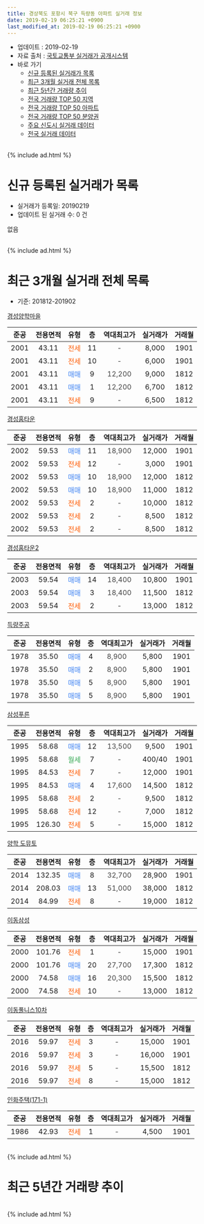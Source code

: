 ```yaml
---
title: 경상북도 포항시 북구 득량동 아파트 실거래 정보
date: 2019-02-19 06:25:21 +0900
last_modified_at: 2019-02-19 06:25:21 +0900
---
```


* 업데이트 : 2019-02-19
* 자료 출처 : [국토교통부 실거래가 공개시스템](http://rt.molit.go.kr)
* 바로 가기
    * [신규 등록된 실거래가 목록](#신규-등록된-실거래가-목록)
    * [최근 3개월 실거래 전체 목록](#최근-3개월-실거래-전체-목록)
    * [최근 5년간 거래량 추이](#최근-5년간-거래량-추이)
    * [전국 거래량 TOP 50 지역](https://inasie.github.io/apt-trade-info/최근-3개월-전국에서-가장-거래가-많이-발생한-지역)
    * [전국 거래량 TOP 50 아파트](https://inasie.github.io/apt-trade-info/최근-3개월-전국에서-가장-거래가-많이-발생한-아파트)
    * [전국 거래량 TOP 50 분양권](https://inasie.github.io/apt-trade-info/최근-3개월-전국에서-가장-거래가-많이-발생한-분양권)
    * [주요 신도시 실거래 데이터](https://inasie.github.io/apt-trade-info/주요-신도시)
    * [전국 실거래 데이터](https://inasie.github.io/apt-trade-info/전국)
<br>
{% include ad.html %}
<br>

# 신규 등록된 실거래가 목록
* 실거래가 등록일: 20190219
* 업데이트 된 실거래 수: 0 건

없음

<br>
{% include ad.html %}
<br>

# 최근 3개월 실거래 전체 목록
* 기준: 201812-201902


[경성양학마을](https://search.naver.com/search.naver?query=%EA%B2%BD%EC%83%81%EB%B6%81%EB%8F%84+%ED%8F%AC%ED%95%AD%EC%8B%9C+%EB%B6%81%EA%B5%AC+%EB%93%9D%EB%9F%89%EB%8F%99+%EA%B2%BD%EC%84%B1%EC%96%91%ED%95%99%EB%A7%88%EC%9D%84)

|준공|전용면적|유형|층|역대최고가|실거래가|거래월|
|:---:|:---:|:---:|:---:|:---:|:---:|:---:|
|2001|43.11|<span style="color:#ff5a00">전세</span>|11|<span style="color:#444444">-</span>|8,000|1901|
|2001|43.11|<span style="color:#ff5a00">전세</span>|10|<span style="color:#444444">-</span>|6,000|1901|
|2001|43.11|<span style="color:#4285f3">매매</span>|9|<span style="color:#444444">12,200</span>|9,000|1812|
|2001|43.11|<span style="color:#4285f3">매매</span>|1|<span style="color:#444444">12,200</span>|6,700|1812|
|2001|43.11|<span style="color:#ff5a00">전세</span>|9|<span style="color:#444444">-</span>|6,500|1812|

[경성홈타운](https://search.naver.com/search.naver?query=%EA%B2%BD%EC%83%81%EB%B6%81%EB%8F%84+%ED%8F%AC%ED%95%AD%EC%8B%9C+%EB%B6%81%EA%B5%AC+%EB%93%9D%EB%9F%89%EB%8F%99+%EA%B2%BD%EC%84%B1%ED%99%88%ED%83%80%EC%9A%B4)

|준공|전용면적|유형|층|역대최고가|실거래가|거래월|
|:---:|:---:|:---:|:---:|:---:|:---:|:---:|
|2002|59.53|<span style="color:#4285f3">매매</span>|11|<span style="color:#444444">18,900</span>|12,000|1901|
|2002|59.53|<span style="color:#ff5a00">전세</span>|12|<span style="color:#444444">-</span>|3,000|1901|
|2002|59.53|<span style="color:#4285f3">매매</span>|10|<span style="color:#444444">18,900</span>|12,000|1812|
|2002|59.53|<span style="color:#4285f3">매매</span>|10|<span style="color:#444444">18,900</span>|11,000|1812|
|2002|59.53|<span style="color:#ff5a00">전세</span>|2|<span style="color:#444444">-</span>|10,000|1812|
|2002|59.53|<span style="color:#ff5a00">전세</span>|2|<span style="color:#444444">-</span>|8,500|1812|
|2002|59.53|<span style="color:#ff5a00">전세</span>|2|<span style="color:#444444">-</span>|8,500|1812|

[경성홈타운2](https://search.naver.com/search.naver?query=%EA%B2%BD%EC%83%81%EB%B6%81%EB%8F%84+%ED%8F%AC%ED%95%AD%EC%8B%9C+%EB%B6%81%EA%B5%AC+%EB%93%9D%EB%9F%89%EB%8F%99+%EA%B2%BD%EC%84%B1%ED%99%88%ED%83%80%EC%9A%B42)

|준공|전용면적|유형|층|역대최고가|실거래가|거래월|
|:---:|:---:|:---:|:---:|:---:|:---:|:---:|
|2003|59.54|<span style="color:#4285f3">매매</span>|14|<span style="color:#444444">18,400</span>|10,800|1901|
|2003|59.54|<span style="color:#4285f3">매매</span>|3|<span style="color:#444444">18,400</span>|11,500|1812|
|2003|59.54|<span style="color:#ff5a00">전세</span>|2|<span style="color:#444444">-</span>|13,000|1812|

[득량주공](https://search.naver.com/search.naver?query=%EA%B2%BD%EC%83%81%EB%B6%81%EB%8F%84+%ED%8F%AC%ED%95%AD%EC%8B%9C+%EB%B6%81%EA%B5%AC+%EB%93%9D%EB%9F%89%EB%8F%99+%EB%93%9D%EB%9F%89%EC%A3%BC%EA%B3%B5)

|준공|전용면적|유형|층|역대최고가|실거래가|거래월|
|:---:|:---:|:---:|:---:|:---:|:---:|:---:|
|1978|35.50|<span style="color:#4285f3">매매</span>|4|<span style="color:#444444">8,900</span>|5,800|1901|
|1978|35.50|<span style="color:#4285f3">매매</span>|2|<span style="color:#444444">8,900</span>|5,800|1901|
|1978|35.50|<span style="color:#4285f3">매매</span>|5|<span style="color:#444444">8,900</span>|5,800|1901|
|1978|35.50|<span style="color:#4285f3">매매</span>|5|<span style="color:#444444">8,900</span>|5,800|1901|

[삼성푸른](https://search.naver.com/search.naver?query=%EA%B2%BD%EC%83%81%EB%B6%81%EB%8F%84+%ED%8F%AC%ED%95%AD%EC%8B%9C+%EB%B6%81%EA%B5%AC+%EB%93%9D%EB%9F%89%EB%8F%99+%EC%82%BC%EC%84%B1%ED%91%B8%EB%A5%B8)

|준공|전용면적|유형|층|역대최고가|실거래가|거래월|
|:---:|:---:|:---:|:---:|:---:|:---:|:---:|
|1995|58.68|<span style="color:#4285f3">매매</span>|12|<span style="color:#444444">13,500</span>|9,500|1901|
|1995|58.68|<span style="color:#34a853">월세</span>|7|<span style="color:#444444">-</span>|400/40|1901|
|1995|84.53|<span style="color:#ff5a00">전세</span>|7|<span style="color:#444444">-</span>|12,000|1901|
|1995|84.53|<span style="color:#4285f3">매매</span>|4|<span style="color:#444444">17,600</span>|14,500|1812|
|1995|58.68|<span style="color:#ff5a00">전세</span>|2|<span style="color:#444444">-</span>|9,500|1812|
|1995|58.68|<span style="color:#ff5a00">전세</span>|12|<span style="color:#444444">-</span>|7,000|1812|
|1995|126.30|<span style="color:#ff5a00">전세</span>|5|<span style="color:#444444">-</span>|15,000|1812|

[양학 도뮤토](https://search.naver.com/search.naver?query=%EA%B2%BD%EC%83%81%EB%B6%81%EB%8F%84+%ED%8F%AC%ED%95%AD%EC%8B%9C+%EB%B6%81%EA%B5%AC+%EB%93%9D%EB%9F%89%EB%8F%99+%EC%96%91%ED%95%99+%EB%8F%84%EB%AE%A4%ED%86%A0)

|준공|전용면적|유형|층|역대최고가|실거래가|거래월|
|:---:|:---:|:---:|:---:|:---:|:---:|:---:|
|2014|132.35|<span style="color:#4285f3">매매</span>|8|<span style="color:#444444">32,700</span>|28,900|1901|
|2014|208.03|<span style="color:#4285f3">매매</span>|13|<span style="color:#444444">51,000</span>|38,000|1812|
|2014|84.99|<span style="color:#ff5a00">전세</span>|8|<span style="color:#444444">-</span>|19,000|1812|

[이동삼성](https://search.naver.com/search.naver?query=%EA%B2%BD%EC%83%81%EB%B6%81%EB%8F%84+%ED%8F%AC%ED%95%AD%EC%8B%9C+%EB%B6%81%EA%B5%AC+%EB%93%9D%EB%9F%89%EB%8F%99+%EC%9D%B4%EB%8F%99%EC%82%BC%EC%84%B1)

|준공|전용면적|유형|층|역대최고가|실거래가|거래월|
|:---:|:---:|:---:|:---:|:---:|:---:|:---:|
|2000|101.76|<span style="color:#ff5a00">전세</span>|1|<span style="color:#444444">-</span>|15,000|1901|
|2000|101.76|<span style="color:#4285f3">매매</span>|20|<span style="color:#444444">27,700</span>|17,300|1812|
|2000|74.58|<span style="color:#4285f3">매매</span>|16|<span style="color:#444444">20,300</span>|15,500|1812|
|2000|74.58|<span style="color:#ff5a00">전세</span>|10|<span style="color:#444444">-</span>|13,000|1812|

[이동풀니스10차](https://search.naver.com/search.naver?query=%EA%B2%BD%EC%83%81%EB%B6%81%EB%8F%84+%ED%8F%AC%ED%95%AD%EC%8B%9C+%EB%B6%81%EA%B5%AC+%EB%93%9D%EB%9F%89%EB%8F%99+%EC%9D%B4%EB%8F%99%ED%92%80%EB%8B%88%EC%8A%A410%EC%B0%A8)

|준공|전용면적|유형|층|역대최고가|실거래가|거래월|
|:---:|:---:|:---:|:---:|:---:|:---:|:---:|
|2016|59.97|<span style="color:#ff5a00">전세</span>|3|<span style="color:#444444">-</span>|15,000|1901|
|2016|59.97|<span style="color:#ff5a00">전세</span>|3|<span style="color:#444444">-</span>|16,000|1901|
|2016|59.97|<span style="color:#ff5a00">전세</span>|5|<span style="color:#444444">-</span>|15,500|1812|
|2016|59.97|<span style="color:#ff5a00">전세</span>|8|<span style="color:#444444">-</span>|15,000|1812|

[인화주택(171-1)](https://search.naver.com/search.naver?query=%EA%B2%BD%EC%83%81%EB%B6%81%EB%8F%84+%ED%8F%AC%ED%95%AD%EC%8B%9C+%EB%B6%81%EA%B5%AC+%EB%93%9D%EB%9F%89%EB%8F%99+%EC%9D%B8%ED%99%94%EC%A3%BC%ED%83%9D%28171-1%29)

|준공|전용면적|유형|층|역대최고가|실거래가|거래월|
|:---:|:---:|:---:|:---:|:---:|:---:|:---:|
|1986|42.93|<span style="color:#ff5a00">전세</span>|1|<span style="color:#444444">-</span>|4,500|1901|


<br>
{% include ad.html %}
<br>

# 최근 5년간 거래량 추이


<div style="width:100%;">
    <canvas id="deal_progress" height="200"></canvas>
</div>

<script>
new Chart(document.getElementById("deal_progress"), {
    type: 'line',
    data: {
        labels: ['201402','201403','201404','201405','201406','201407','201408','201409','201410','201411','201412','201501','201502','201503','201504','201505','201506','201507','201508','201509','201510','201511','201512','201601','201602','201603','201604','201605','201606','201607','201608','201609','201610','201611','201612','201701','201702','201703','201704','201705','201706','201707','201708','201709','201710','201711','201712','201801','201802','201803','201804','201805','201806','201807','201808','201809','201810','201811','201812','201901','201902'],
        datasets: [{
            label: '매매',
            pointRadius: 1,
            data: [28, 21, 22, 24, 17, 13, 28, 15, 30, 22, 24, 30, 40, 51, 37, 32, 32, 19, 15, 18, 13, 6, 22, 7, 6, 15, 14, 12, 8, 4, 8, 8, 14, 25, 13, 16, 11, 16, 15, 15, 12, 14, 11, 11, 7, 9, 11, 15, 11, 8, 9, 7, 9, 8, 11, 13, 24, 13, 9, 8, 0],
            borderColor: "rgba(255, 201, 14, 1)",
            backgroundColor: "rgba(255, 201, 14, 0.5)",
            fill: false,
            lineTension: 0
        },{
            label: '전월세',
            pointRadius: 1,
            data: [14, 7, 5, 4, 12, 6, 17, 8, 10, 8, 9, 7, 6, 9, 7, 7, 8, 4, 0, 4, 15, 8, 8, 15, 6, 6, 13, 6, 8, 7, 11, 11, 7, 9, 8, 12, 5, 8, 6, 13, 11, 11, 10, 5, 8, 12, 11, 13, 15, 17, 13, 8, 9, 9, 6, 6, 17, 12, 12, 9, 0],
            borderColor: "rgba(0, 141, 185, 1)",
            backgroundColor: "rgba(0, 141, 185, 0.5)",
            fill: false,
            lineTension: 0
        }
        ]
    },
    options: {
        responsive: true,
        title: {
            display: false
        },
        tooltips: {
            mode: 'index',
            intersect: false
        },
        hover: {
            mode: 'nearest',
            intersect: true
        },
        scales: {
            xAxes: [{
                display: true,
                scaleLabel: {
                    display: true,
                    labelString: '년/월'
                }
            }],
            yAxes: [{
                display: true,
                ticks: {
                    suggestedMin: 0,
                },
                scaleLabel: {
                    display: true,
                    labelString: '실거래 수'
                }
            }]
        }
    }
});

</script>


<br>
{% include ad.html %}
<br>

